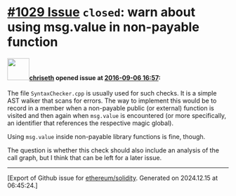 # [\#1029 Issue](https://github.com/ethereum/solidity/issues/1029) `closed`: warn about using msg.value in non-payable function

#### <img src="https://avatars.githubusercontent.com/u/9073706?v=4" width="50">[chriseth](https://github.com/chriseth) opened issue at [2016-09-06 16:57](https://github.com/ethereum/solidity/issues/1029):

The file `SyntaxChecker.cpp` is usually used for such checks. It is a simple AST walker that scans for errors. The way to implement this would be to record in a member when a non-payable public (or external) function is visited and then again when `msg.value` is encountered (or more specifically, an identifier that references the respective magic global).

Using `msg.value` inside non-payable library functions is fine, though.

The question is whether this check should also include an analysis of the call graph, but I think that can be left for a later issue.





-------------------------------------------------------------------------------



[Export of Github issue for [ethereum/solidity](https://github.com/ethereum/solidity). Generated on 2024.12.15 at 06:45:24.]
